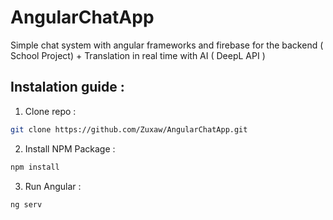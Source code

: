 # AngularChatApp
Simple chat system with angular frameworks and firebase for the backend ( School Project) + Translation in real time with AI ( DeepL API )

## Instalation guide :

1. Clone repo :
  ```sh
  git clone https://github.com/Zuxaw/AngularChatApp.git
  ```

2. Install NPM Package :
  ```sh
  npm install
  ```
3. Run Angular :
  ```sh
  ng serv
  ```

